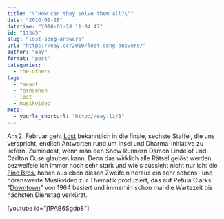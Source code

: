 ```yaml
---
title: "\"How can they solve them all?\""
date: "2010-01-28"
datetime: "2010-01-28 11:04:47"
id: "11345"
slug: "lost-song-answers"
url: "https://eay.cc/2010/lost-song-answers/"
author: "eay"
format: "post"
categories:
  - the-others
tags:
  - fanart
  - fernsehen
  - lost
  - musikvideo
meta:
  - yourls_shorturl: "http://eay.li/5"
---
```


Am 2. Februar geht [Lost](//eay.cc/tag/lost/) bekanntlich in die finale, sechste Staffel, die uns verspricht, endlich Antworten rund um Insel und Dharma-Initiative zu liefern. Zumindest, wenn man den Show Runnern Damon Lindelof und Carlton Cuse glauben kann. Denn das wirklich alle Rätsel gelöst werden, bezweifele ich immer noch sehr stark und wie's aussieht nicht nur ich: die [Fine Bros.](http://www.youtube.com/thefinebros) haben aus eben diesen Zweifeln heraus ein sehr sehens- und hörenswerte Musikvideo zur Thematik produziert, das auf Petula Clarks "[Downtown](http://www.youtube.com/watch?v=FKCnHWas3HQ)" von 1964 basiert und immerhin schon mal die Wartezeit bis nächsten Dienstag verkürzt.

\[youtube id="j1PAB6Sgdp8"\]
